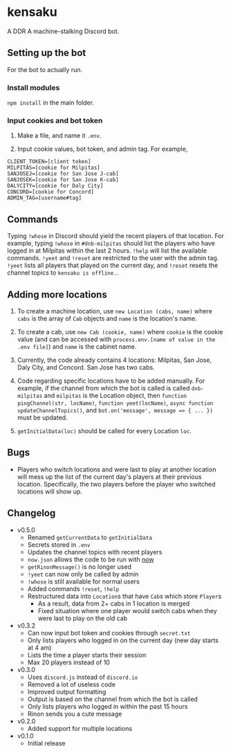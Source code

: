 # kensaku

A DDR A machine-stalking Discord bot.

## Setting up the bot

For the bot to actually run.

### Install modules

`npm install` in the main folder.

### Input cookies and bot token

1. Make a file, and name it `.env`.

2. Input cookie values, bot token, and admin tag. For example,
```
CLIENT_TOKEN=[client token]
MILPITAS=[cookie for Milpitas]
SANJOSEJ=[cookie for San Jose J-cab]
SANJOSEK=[cookie for San Jose K-cab]
DALYCITY=[cookie for Daly City]
CONCORD=[cookie for Concord]
ADMIN_TAG=[username#tag]
```

## Commands

Typing `!whose` in Discord should yield the recent players of that location. For example, typing `!whose` in `#dnb-milpitas` should list the players who have logged in at Milpitas within the last 2 hours. `!help` will list the available commands. `!yeet` and `!reset` are restricted to the user with the admin tag. `!yeet` lists all players that played on the current day, and `!reset` resets the channel topics to `kensaku is offline.`.

## Adding more locations

1. To create a machine location, use `new Location (cabs, name)` where `cabs` is the array of `Cab` objects and `name` is the location's name.

2. To create a cab, use `new Cab (cookie, name)` where `cookie` is the cookie value (and can be accessed with `process.env.[name of value in the .env file]`) and `name` is the cabinet name.

3. Currently, the code already contains 4 locations: Milpitas, San Jose, Daly City, and Concord. San Jose has two cabs.

3. Code regarding specific locations have to be added manually. For example, if the channel from which the bot is called is called `dnb-milpitas` and `milpitas` is the Location object, then `function pingChannel(str, locName)`, `function yeet(locName)`, `async function updateChannelTopics()`, and `bot.on('message', message => { ... })` must be updated.

5. `getInitialData(loc)` should be called for every Location `loc`.

## Bugs
* Players who switch locations and were last to play at another location will mess up the list of the current day's players at their previous location. Specifically, the two players before the player who switched locations will show up.

## Changelog
* v0.5.0
  * Renamed `getCurrentData` to `getInitialData`
  * Secrets stored in `.env`
  * Updates the channel topics with recent players
  * `now.json` allows the code to be run with [now](https://zeit.co/now)
  * `getRinonMessage()` is no longer used
  * `!yeet` can now only be called by admin
  * `!whose` is still available for normal users
  * Added commands `!reset`, `!help`
  * Restructured data into `Location`s that have `Cab`s which store `Player`s
    * As a result, data from 2+ cabs in 1 location is merged
    * Fixed situation where one player would switch cabs when they were last to play on the old cab
* v0.3.2
  * Can now input bot token and cookies through `secret.txt`
  * Only lists players who logged in on the current day (new day starts at 4 am)
  * Lists the time a player starts their session
  * Max 20 players instead of 10
* v0.3.0
  * Uses `discord.js` instead of `discord.io`
  * Removed a lot of useless code
  * Improved output formatting
  * Output is based on the channel from which the bot is called
  * Only lists players who logged in within the past 15 hours
  * Rinon sends you a cute message
* v0.2.0
  * Added support for multiple locations
* v0.1.0
  * Initial release
